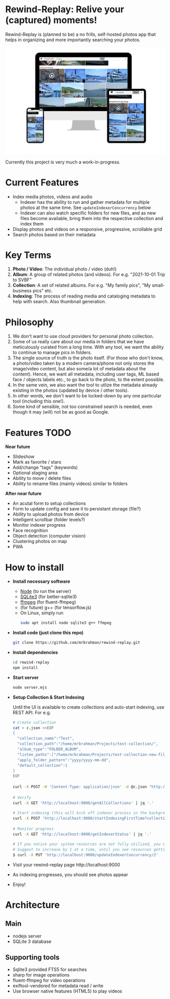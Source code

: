 # Rewind-Replay: Relive your (captured) moments!

Rewind-Replay is (planned to be) a no frills, self-hosted photos app that helps in organizing and more importantly searching your photos.

![Screenshot](public/assets/Screen-Sizes.jpg)

Currently this project is very much a work-in-progress.

# Current Features
- Index media photos, videos and audio
  - Indexer has the ability to run and gather metadata for multiple photos at the same time. See `updateIndexerConcurrency` below
  - Indexer can also watch specific folders for new files, and as new files become available, bring them into the respective collection and index them
- Display photos and videos on a responsive, progressive, scrollable grid
- Search photos based on their metadata


# Key Terms
1. **Photo / Video**: The individual photo / video (duh!)
2. **Album**: A group of related photos (and videos). For e.g. "2021-10-01 Trip to SVBF"
3. **Collection**: A set of related albums. For e.g. "My family pics", "My small-business pics" etc.
4. **Indexing**: The process of reading media and cataloging metadata to help with search. Also thumbnail generation.


# Philosophy

1. We don't want to use cloud providers for personal photo collection.
2. Some of us really care about our media in folders that we have meticulously curated from a long time. With any tool, we want the ability to continue to manage pics in folders.
3. The single source of truth is the photo itself. (For those who don't know, a photo/video taken by a modern camera/phone not only stores the image/video content, but also some/a lot of metadata about the content). Hence, we want all metadata, including user tags, ML based face / objects labels etc., to go back to the photo, to the extent possible.
4. In the same vein, we also want the tool to utlize the metadata already existing in the photos (updated by device / other tools).
5. In other words, we don't want to be locked-down by any one particular tool (including this one!).
6. Some kind of sensible, not too constrained search is needed, even though it may (will) not be as good as Google.


# Features TODO
**Near future**
- Slideshow
- Mark as favorite / stars
- Add/change "tags" (keywords)
- Optional staging area
- Ability to move / delete files
- Ability to rename files (mainly videos) similar to folders

**After near future**
- An acutal form to setup collections
- Form to update config and save it to persistant storage (file?)
- Ability to upload photos from device
- Intelligent scrollbar (folder levels?)
- Monitor indexer progress
- Face recognition
- Object detection (computer vision)
- Clustering photos on map
- PWA

# How to install

- **Install necessary software**
  - [Node](https://nodejs.org/en/) (to run the server)
  - [SQLite3](https://www.sqlite.org/download.html) (for better-sqlite3)
  - [ffmpeg](https://ffmpeg.org/download.html) (for fluent-ffmpeg)
  - (for future) g++ (for tensorflow.js)
  - On Linux, simply run 
    ```bash
    sudo apt install node sqlite3 g++ ffmpeg
    ```

- **Install code (just clone this repo)**
  ```bash
  git clone https://github.com/mrbrahman/rewind-replay.git
  ```

- **Install dependencies**
  ```bash
  cd rewind-replay
  npm install
  ```

- **Start server**
  ```bash
  node server.mjs
  ```

- **Setup Collection & Start Indexing**

  Until the UI is available to create collections and auto-start indexing, use REST API. For e.g.

  ```bash
  # Create collection
  cat > c.json <<EOF
  {
    "collection_name":"Test",
    "collection_path":"/home/mrbrahman/Projects/test-collection/",
    "album_type":"FOLDER_ALBUM",
    "listen_paths":["/home/mrbrahman/Projects/test-collection-new-files/"],
    "apply_folder_pattern":"yyyy/yyyy-mm-dd",
    "default_collection":1
  }
  EOF
  
  curl -X POST -H 'Content-Type: application/json' -d @c.json "http://localhost:9000/createNewCollection"
  
  # Verify
  curl -X GET 'http://localhost:9000/getAllCollections' | jq '.'
  ```

  ```bash
  # Start indexing (this will kick off indexer process in the background and return immediately)
  curl -X POST 'http://localhost:9000/startIndexingFirstTime?collection_id=1'

  # Monitor progress
  curl -X GET 'http://localhost:9000/getIndexerStatus' | jq '.'
  ```

  ```bash
  # If you notice your system resources are not fully utilized, you can increase indexer concurrency
  # Suggest to increase by 1 at a time, until you see resources getting fully utilized
  $ curl -X PUT 'http://localhost:9000/updateIndexerConcurrency/2'

  ```
- Visit your rewind-replay page http://localhost:9000
- As indexing progresses, you should see photos appear
- Enjoy!

# Architecture
## Main
- nodejs server
- SQLite 3 database

## Supporting tools
- Sqlite3 provided FTS5 for searches
- sharp for image operations
- fluent-ffmpeg for video operations
- exiftool-vendored for metadata read / write
- Use browser native features (HTML5) to play videos

